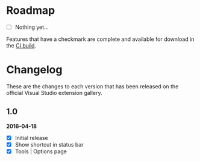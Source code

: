 # Roadmap

- [ ] Nothing yet...

Features that have a checkmark are complete and available for
download in the
[CI build](http://vsixgallery.com/extension/9da28329-f9d5-4f18-91c3-d3285b103d1a/).

# Changelog

These are the changes to each version that has been released
on the official Visual Studio extension gallery.

## 1.0

**2016-04-18**

- [x] Initial release
- [x] Show shortcut in status bar
- [x] Tools | Options page